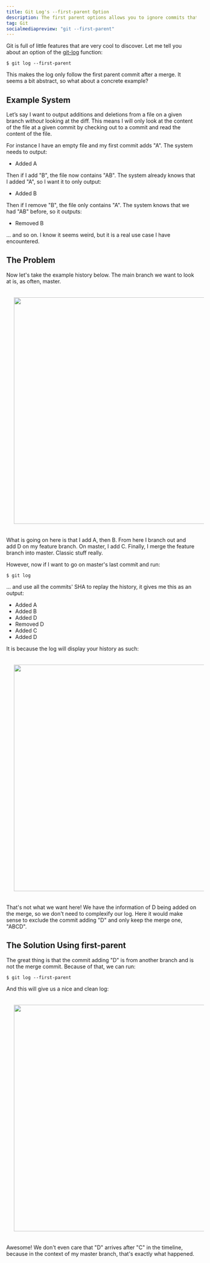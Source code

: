 ```yaml
---
title: Git Log's --first-parent Option
description: The first parent options allows you to ignore commits that are not the first parent. This can be very useful to figure out the series of changes a given file went through on a branch.
tag: Git
socialmediapreview: "git --first-parent"
---
```


Git is full of little features that are very cool to discover. Let me tell you about an option of the [git-log][1] function:

	$ git log --first-parent

This makes the log only follow the first parent commit after a merge. It seems a bit abstract, so what about a concrete example?


## Example System

Let’s say I want to output additions and deletions from a file on a given branch *without* looking at the diff. This means I will only look at the content of the file at a given commit by checking out to a commit and read the content of the file.

For instance I have an empty file and my first commit adds "A". The system needs to output:

- Added A

Then if I add "B", the file now contains "AB". The system already knows that I added "A", so I want it to only output:

- Added B

Then if I remove "B", the file only contains "A". The system knows that we had "AB" before, so it outputs:

- Removed B

... and so on. I know it seems weird, but it is a real use case I have encountered.

## The Problem

Now let's take the example history below. The main branch we want to look at is, as often, master.

<div class="image-wrapper" style="text-align: center"><img src="/assets/blog/git_first_parent@2x.png" style="width: 600px; padding: 20px;"/></div>

What is going on here is that I add A, then B. From here I branch out and add D on my feature branch. On master, I add C. Finally, I merge the feature branch into master. Classic stuff really.

However, now if I want to go on master's last commit and run:

	$ git log

... and use all the commits' SHA to replay the history, it gives me this as an output:

- Added A
- Added B
- Added D
- Removed D
- Added C
- Added D

It is because the log will display your history as such:

<div class="image-wrapper" style="text-align: center"><img src="/assets/blog/git_log@2x.png" style="width: 600px; padding: 20px;"/></div>

That's not what we want here! We have the information of D being added on the merge, so we don't need to complexify our log. Here it would make sense to exclude the commit adding "D" and only keep the merge one, "ABCD".

## The Solution Using first-parent

The great thing is that the commit adding "D" is from another branch and is not the merge commit. Because of that, we can run:

	$ git log --first-parent

And this will give us a nice and clean log:

<div class="image-wrapper" style="text-align: center"><img src="/assets/blog/nice_log@2x.png" style="width: 600px; padding: 20px;"/></div>

Awesome! We don't even care that "D" arrives after "C" in the timeline, because in the context of my master branch, that's exactly what happened.

[1]:	http://git-scm.com/docs/git-log
